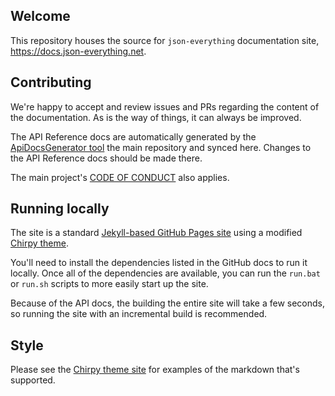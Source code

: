 ## Welcome

This repository houses the source for `json-everything` documentation site, https://docs.json-everything.net.

## Contributing

We're happy to accept and review issues and PRs regarding the content of the documentation.  As is the way of things, it can always be improved.

The API Reference docs are automatically generated by the [ApiDocsGenerator tool](https://github.com/json-everything/json-everything/tree/master/tools/ApiDocsGenerator) the main repository and synced here.  Changes to the API Reference docs should be made there.

The main project's [CODE OF CONDUCT](https://github.com/json-everything/json-everything/blob/master/CODE_OF_CONDUCT.md) also applies.

## Running locally

The site is a standard [Jekyll-based GitHub Pages site](https://docs.github.com/en/pages/setting-up-a-github-pages-site-with-jekyll) using a modified [Chirpy theme](https://chirpy.cotes.page/).

You'll need to install the dependencies listed in the GitHub docs to run it locally.  Once all of the dependencies are available, you can run the `run.bat` or `run.sh` scripts to more easily start up the site.

Because of the API docs, the building the entire site will take a few seconds, so running the site with an incremental build is recommended.

## Style

Please see the [Chirpy theme site](https://chirpy.cotes.page/) for examples of the markdown that's supported.
